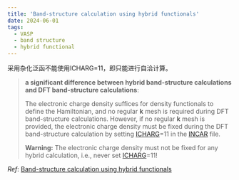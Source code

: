 ```yaml
---
title: 'Band-structure calculation using hybrid functionals'
date: 2024-06-01
tags:
  - VASP
  - band structure
  - hybrid functional
---
```


采用杂化泛函不能使用ICHARG=11，即只能进行自洽计算。

> **a significant difference between hybrid band-structure calculations and DFT band-structure calculations**:
> 
> The electronic charge density suffices for density functionals to define the Hamiltonian, and no regular **k** mesh is required during DFT band-structure calculations. However, if no regular **k** mesh is provided, the electronic charge density must be fixed during the DFT band-structure calculation by setting [ICHARG](https://www.vasp.at/wiki/index.php/ICHARG "ICHARG")=11 in the [INCAR](https://www.vasp.at/wiki/index.php/INCAR "INCAR") file.
> 
> **Warning:** The electronic charge density must not be fixed for any hybrid calculation, i.e., never set [ICHARG](https://www.vasp.at/wiki/index.php/ICHARG "ICHARG")=11!


*Ref*: [Band-structure calculation using hybrid functionals](https://www.vasp.at/wiki/index.php/Band-structure_calculation_using_hybrid_functionals)